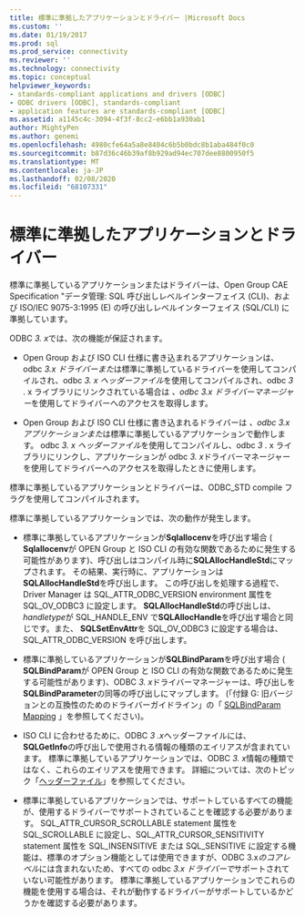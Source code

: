 ```yaml
---
title: 標準に準拠したアプリケーションとドライバー |Microsoft Docs
ms.custom: ''
ms.date: 01/19/2017
ms.prod: sql
ms.prod_service: connectivity
ms.reviewer: ''
ms.technology: connectivity
ms.topic: conceptual
helpviewer_keywords:
- standards-compliant applications and drivers [ODBC]
- ODBC drivers [ODBC], standards-compliant
- application features are standards-compliant [ODBC]
ms.assetid: a1145c4c-3094-4f3f-8cc2-e6bb1a930ab1
author: MightyPen
ms.author: genemi
ms.openlocfilehash: 4980cfe64a5a8e8404c6b5b0bdc8b1aba484f0c0
ms.sourcegitcommit: b87d36c46b39af8b929ad94ec707dee8800950f5
ms.translationtype: MT
ms.contentlocale: ja-JP
ms.lasthandoff: 02/08/2020
ms.locfileid: "68107331"
---
```

# <a name="standards-compliant-applications-and-drivers"></a>標準に準拠したアプリケーションとドライバー
標準に準拠しているアプリケーションまたはドライバーは、Open Group CAE Specification "データ管理: SQL 呼び出しレベルインターフェイス (CLI)、および ISO/IEC 9075-3:1995 (E) の呼び出しレベルインターフェイス (SQL/CLI) に準拠しています。  
  
 ODBC *3. x*では、次の機能が保証されます。  
  
-   Open Group および ISO CLI 仕様に書き込まれるアプリケーションは、odbc *3.x ドライバーまた*は標準に準拠しているドライバーを使用してコンパイルされ、odbc *3. x ヘッダーファイル*を使用してコンパイルされ、odbc *3* . x ライブラリにリンクされている場合は *、odbc 3.x ドライバーマネージャー*を使用してドライバーへのアクセスを取得します。  
  
-   Open Group および ISO CLI 仕様に書き込まれるドライバーは *、odbc 3.x アプリケーションまた*は標準に準拠しているアプリケーションで動作します。 odbc *3. x ヘッダーファイル*を使用してコンパイルし、odbc *3* . x ライブラリにリンクし、アプリケーションが odbc *3. x*ドライバーマネージャーを使用してドライバーへのアクセスを取得したときに使用します。  
  
 標準に準拠しているアプリケーションとドライバーは、ODBC_STD compile フラグを使用してコンパイルされます。  
  
 標準に準拠しているアプリケーションでは、次の動作が発生します。  
  
-   標準に準拠しているアプリケーションが**Sqlallocenv**を呼び出す場合 ( **Sqlallocenv**が OPEN Group と ISO CLI の有効な関数であるために発生する可能性があります)、呼び出しはコンパイル時に**SQLAllocHandleStd**にマップされます。 その結果、実行時に、アプリケーションは**SQLAllocHandleStd**を呼び出します。 この呼び出しを処理する過程で、Driver Manager は SQL_ATTR_ODBC_VERSION environment 属性を SQL_OV_ODBC3 に設定します。 **SQLAllocHandleStd**の呼び出しは、 *handletype*が SQL_HANDLE_ENV で**SQLAllocHandle**を呼び出す場合と同じです。また、 **SQLSetEnvAttr**を SQL_OV_ODBC3 に設定する場合は、SQL_ATTR_ODBC_VERSION を呼び出します。  
  
-   標準に準拠しているアプリケーションが**SQLBindParam**を呼び出す場合 ( **SQLBindParam**が OPEN Group と ISO CLI の有効な関数であるために発生する可能性があります)、ODBC *3. x*ドライバーマネージャーは、呼び出しを**SQLBindParameter**の同等の呼び出しにマップします。 (「付録 G: 旧バージョンとの互換性のためのドライバーガイドライン」の「 [SQLBindParam Mapping](../../../odbc/reference/appendixes/sqlbindparam-mapping.md) 」を参照してください)。  
  
-   ISO CLI に合わせるために、ODBC *3 .x*ヘッダーファイルには、 **SQLGetInfo**の呼び出しで使用される情報の種類のエイリアスが含まれています。 標準に準拠しているアプリケーションでは、ODBC *3. x*情報の種類ではなく、これらのエイリアスを使用できます。 詳細については、次のトピック「[ヘッダーファイル](../../../odbc/reference/develop-app/header-files.md)」を参照してください。  
  
-   標準に準拠しているアプリケーションでは、サポートしているすべての機能が、使用するドライバーでサポートされていることを確認する必要があります。 SQL_ATTR_CURSOR_SCROLLABLE statement 属性を SQL_SCROLLABLE に設定し、SQL_ATTR_CURSOR_SENSITIVITY statement 属性を SQL_INSENSITIVE または SQL_SENSITIVE に設定する機能は、標準のオプション機能としては使用できますが、ODBC 3.x*のコアレベル*には含まれないため、すべての odbc *3.x ドライバーで*サポートされていない可能性があります。 標準に準拠しているアプリケーションでこれらの機能を使用する場合は、それが動作するドライバーがサポートしているかどうかを確認する必要があります。
